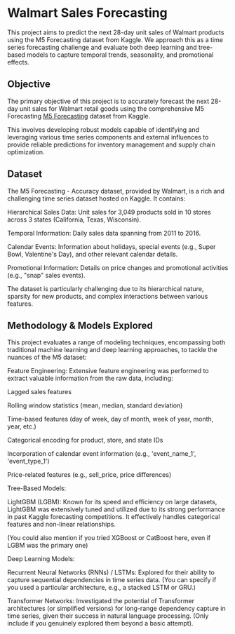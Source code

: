 # Walmart Sales Forecasting

This project aims to predict the next 28-day unit sales of Walmart products using the M5 Forecasting dataset from Kaggle. We approach this as a time series forecasting challenge and evaluate both deep learning and tree-based models to capture temporal trends, seasonality, and promotional effects.

## Objective

The primary objective of this project is to accurately forecast the next 28-day unit sales for Walmart retail goods using the comprehensive M5 Forecasting [M5 Forecasting](https://www.kaggle.com/competitions/m5-forecasting-accuracy) dataset from Kaggle. 

This involves developing robust models capable of identifying and leveraging various time series components and external influences to provide reliable predictions for inventory management and supply chain optimization.

## Dataset
The M5 Forecasting - Accuracy dataset, provided by Walmart, is a rich and challenging time series dataset hosted on Kaggle. It contains:

Hierarchical Sales Data: Unit sales for 3,049 products sold in 10 stores across 3 states (California, Texas, Wisconsin).

Temporal Information: Daily sales data spanning from 2011 to 2016.

Calendar Events: Information about holidays, special events (e.g., Super Bowl, Valentine's Day), and other relevant calendar details.

Promotional Information: Details on price changes and promotional activities (e.g., "snap" sales events).

The dataset is particularly challenging due to its hierarchical nature, sparsity for new products, and complex interactions between various features.

## Methodology & Models Explored
This project evaluates a range of modeling techniques, encompassing both traditional machine learning and deep learning approaches, to tackle the nuances of the M5 dataset:

Feature Engineering: Extensive feature engineering was performed to extract valuable information from the raw data, including:

Lagged sales features

Rolling window statistics (mean, median, standard deviation)

Time-based features (day of week, day of month, week of year, month, year, etc.)

Categorical encoding for product, store, and state IDs

Incorporation of calendar event information (e.g., 'event_name_1', 'event_type_1')

Price-related features (e.g., sell_price, price differences)

Tree-Based Models:

LightGBM (LGBM): Known for its speed and efficiency on large datasets, LightGBM was extensively tuned and utilized due to its strong performance in past Kaggle forecasting competitions. It effectively handles categorical features and non-linear relationships.

(You could also mention if you tried XGBoost or CatBoost here, even if LGBM was the primary one)

Deep Learning Models:

Recurrent Neural Networks (RNNs) / LSTMs: Explored for their ability to capture sequential dependencies in time series data. (You can specify if you used a particular architecture, e.g., a stacked LSTM or GRU.)

Transformer Networks: Investigated the potential of Transformer architectures (or simplified versions) for long-range dependency capture in time series, given their success in natural language processing. (Only include if you genuinely explored them beyond a basic attempt).
